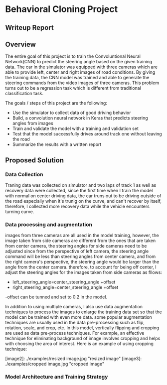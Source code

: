 # **Behavioral Cloning Project** 

## Writeup Report

## Overview
The entire goal of this project is to train the Convoluntional Neural Network(CNN) to predict the steering angle based on the given training data. The car in the simulator was equipped with three cameras which are able to provide left, center and right images of road conditions. By giving the training data, the CNN model was trained and able to generate the steering commands from the video images of three cameras. This problem turns out to be a regression task which is different from traditional classification task. 

The goals / steps of this project are the following:
* Use the simulator to collect data of good driving behavior
* Build, a convolution neural network in Keras that predicts steering angles from images
* Train and validate the model with a training and validation set
* Test that the model successfully drives around track one without leaving the road
* Summarize the results with a written report

## Proposed Solution
### Data Collection
Traning data was collected on simulator and two laps of track 1 as well as recovery data were collected, since the first time when I train the model with normal on center driving data, the car truns out to be driving outside of the road especially when it's trunig on the curve, and can't recover by itself, therefore, I collected more recovery data while the vehicle encounters turning curve. 

### Data processing and augmentation
images from three cameras are all used in the model training, however, the image taken from side cameras are different from the ones that are taken from center camera, the steering angles for side cameras need to be adjusted since from the perspective of left camera, the steering angle command will be less than steering angles from center camera, and from the right camera's perspective, the steering angle would be larger than the angle from the center camera. therefore, to account for being off center, I adjust the steering angles for the images taken from side cameras as fllows:
* left_steering_angle=center_steering_angle +offset
* right_steering_angle=center_steering_angle +offset

-offset can be tunned and set to 0.2 in the model.

In addition to using multiple cameras, I also use data augmentation techniques to process the images to enlarge the training data set so that the model can be trained with even more data. some popular augmentation techniques are usually used in the data pre-processing such as flip, rotation, scale, and crop, etc. 
In this model, vertically flipping and cropping are used as data pre-process techniques. For example, an effective technique for eliminating background of image involves cropping and helps with choosing the area of interest. Here is an example of using cropping technique:

[image1]: ./examples/images.jpg "Image"
[image2]: ./examples/resized image.jpg "resized image"
[image3]: ./examples/cropped image.jpg "cropped image"


### Model Architecture and Training Strategy





